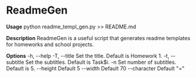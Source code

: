 # ReadmeGen

**Usage**
python readme_templ_gen.py >> README.md

**Description**
ReadmeGen is a useful script that generates readme templates for homeworks and school projects.

**Options**
  -h, --help 
  -T, --title
      Set the title. Default is Homework 1.
  -t, --subtitle
      Set the subtitles. Default is Task$i.
  -n
      Set number of subtitles. Default is 5.
  --height
      Default 5
  --width
      Default 70
  --character
      Default "="
 


